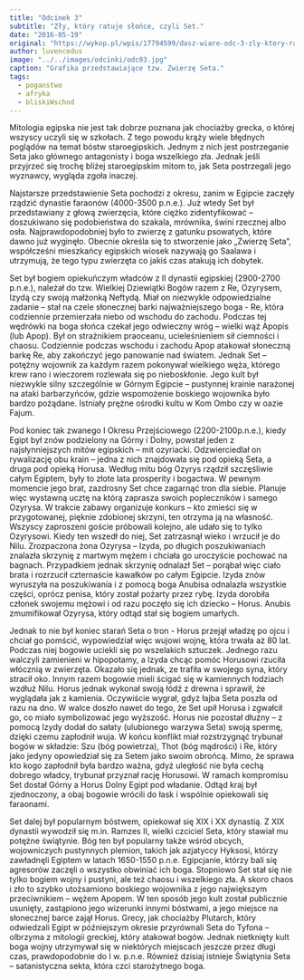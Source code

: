 ```yaml
---
title: "Odcinek 3"
subtitle: "Zły, który ratuje słońce, czyli Set."
date: "2016-05-19"
original: "https://wykop.pl/wpis/17794599/dasz-wiare-odc-3-zly-ktory-ratuje-slonce-czyli-set"
author: luvencedus
image: "../../images/odcinki/odc03.jpg"
caption: "Grafika przedstawiające tzw. Zwierzę Seta."
tags:
  - poganstwo
  - afryka
  - bliskiWschod
---
```


Mitologia egipska nie jest tak dobrze poznana jak chociażby grecka, o której wszyscy uczyli się w szkołach. Z tego powodu krąży wiele błędnych poglądów na temat bóstw staroegipskich. Jednym z nich jest postrzeganie Seta jako głównego antagonisty i boga wszelkiego zła. Jednak jeśli przyjrzeć się trochę bliżej staroegipskim mitom to, jak Seta postrzegali jego wyznawcy, wygląda zgoła inaczej.

Najstarsze przedstawienie Seta pochodzi z okresu, zanim w Egipcie zaczęły rządzić dynastie faraonów (4000-3500 p.n.e.). Już wtedy Set był przedstawiany z głową zwierzęcia, które ciężko zidentyfikować –doszukiwano się podobieństwa do szakala, mrównika, świni rzecznej albo osła. Najprawdopodobniej było to zwierzę z gatunku psowatych, które dawno już wyginęło. Obecnie określa się to stworzenie jako „Zwierzę Seta”, współcześni mieszkańcy egipskich wiosek nazywają go Saalawa i utrzymują, że tego typu zwierzęta co jakiś czas atakują ich dobytek.

Set był bogiem opiekuńczym władców z II dynastii egipskiej (2900-2700 p.n.e.), należał do tzw. Wielkiej Dziewiątki Bogów razem z Re, Ozyrysem, Izydą czy swoją małżonką Neftydą. Miał on niezwykle odpowiedzialne zadanie – stał na czele słonecznej barki najważniejszego boga - Re, która codziennie przemierzała niebo od wschodu do zachodu. Podczas tej wędrówki na boga słońca czekał jego odwieczny wróg – wielki wąż Apopis (lub Apop). Był on strażnikiem praoceanu, ucieleśnieniem sił ciemności i chaosu. Codziennie podczas wschodu i zachodu Apop atakował słoneczną barkę Re, aby zakończyć jego panowanie nad światem. Jednak Set – potężny wojownik za każdym razem pokonywał wielkiego węża, którego krew rano i wieczorem rozlewała się po nieboskłonie. Jego kult był niezwykle silny szczególnie w Górnym Egipcie – pustynnej krainie narażonej na ataki barbarzyńców, gdzie wspomożenie boskiego wojownika było bardzo pożądane. Istniały prężne ośrodki kultu w Kom Ombo czy w oazie Fajum.

Pod koniec tak zwanego I Okresu Przejściowego (2200-2100p.n.e.), kiedy Egipt był znów podzielony na Górny i Dolny, powstał jeden z najsłynniejszych mitów egipskich – mit ozyriacki. Odzwierciedlał on rywalizację obu krain – jedna z nich znajdowała się pod opieką Seta, a druga pod opieką Horusa. Według mitu bóg Ozyrys rządził szczęśliwie całym Egiptem, były to złote lata prosperity i bogactwa. W pewnym momencie jego brat, zazdrosny Set chce zagarnąć tron dla siebie. Planuje więc wystawną ucztę na którą zaprasza swoich popleczników i samego Ozyrysa. W trakcie zabawy organizuje konkurs – kto zmieści się w przygotowanej, pięknie zdobionej skrzyni, ten otrzyma ją na własność. Wszyscy zaproszeni goście próbowali kolejno, ale udało się to tylko Ozyrysowi. Kiedy ten wszedł do niej, Set zatrzasnął wieko i wrzucił je do Nilu. Zrozpaczona żona Ozyrysa – Izyda, po długich poszukiwaniach znalazła skrzynię z martwym mężem i chciała go uroczyście pochować na bagnach. Przypadkiem jednak skrzynię odnalazł Set – porąbał więc ciało brata i rozrzucił czternaście kawałków po całym Egipcie. Izyda znów wyruszyła na poszukiwania i z pomocą boga Anubisa odnalazła wszystkie części, oprócz penisa, który został pożarty przez rybę. Izyda dorobiła członek swojemu mężowi i od razu poczęło się ich dziecko – Horus. Anubis zmumifikował Ozyrysa, który odtąd stał się bogiem umarłych.

Jednak to nie był koniec starań Seta o tron - Horus przejął władzę po ojcu i chciał go pomścić, wypowiedział więc wujowi wojnę, która trwała aż 80 lat. Podczas niej bogowie uciekli się po wszelakich sztuczek. Jednego razu walczyli zamienieni w hipopotamy, a Izyda chcąc pomóc Horusowi rzuciła włócznią w zwierzęta. Okazało się jednak, ze trafiła w swojego syna, który stracił oko. Innym razem bogowie mieli ścigać się w kamiennych łodziach wzdłuż Nilu. Horus jednak wykonał swoją łódź z drewna i sprawił, że wyglądała jak z kamienia. Oczywiście wygrał, gdyż łajba Seta poszła od razu na dno. W walce doszło nawet do tego, że Set upił Horusa i zgwałcił go, co miało symbolizować jego wyższość. Horus nie pozostał dłużny – z pomocą Izydy dodał do sałaty (ulubionego warzywa Seta) swoją spermę, dzięki czemu zapłodnił wuja. W końcu konflikt miał rozstrzygnąć trybunał bogów w składzie: Szu (bóg powietrza), Thot (bóg mądrości) i Re, który jako jedyny opowiedział się za Setem jako swoim obrońcą. Mimo, że sprawa kto kogo zapłodnił była bardzo ważna, gdyż uległość nie była cechą dobrego władcy, trybunał przyznał rację Horusowi. W ramach kompromisu Set dostał Górny a Horus Dolny Egipt pod władanie. Odtąd kraj był zjednoczony, a obaj bogowie wrócili do łask i wspólnie opiekowali się faraonami.

Set dalej był popularnym bóstwem, opiekował się XIX i XX dynastią. Z XIX dynastii wywodził się m.in. Ramzes II, wielki czciciel Seta, który stawiał mu potężne świątynie. Bóg ten był popularny także wśród obcych, wojowniczych pustynnych plemion, takich jak azjatyccy Hyksosi, którzy zawładnęli Egiptem w latach 1650-1550 p.n.e. Egipcjanie, którzy bali się agresorów zaczęli o wszystko obwiniać ich boga. Stopniowo Set stał się nie tylko bogiem wojny i pustyni, ale też chaosu i wszelkiego zła. A skoro chaos i zło to szybko utożsamiono boskiego wojownika z jego największym przeciwnikiem – wężem Apopem. W ten sposób jego kult został publicznie usunięty, zastąpiono jego wizerunki innymi bóstwami, a jego miejsce na słonecznej barce zajął Horus. Grecy, jak chociażby Plutarch, który odwiedzali Egipt w późniejszym okresie przyrównali Seta do Tyfona – olbrzyma z mitologii greckiej, który atakował bogów. Jednak nietknięty kult boga wojny utrzymywał się w niektórych miejscach jeszcze przez długi czas, prawdopodobnie do I w. p.n.e. Również dzisiaj istnieje Świątynia Seta – satanistyczna sekta, która czci starożytnego boga.
